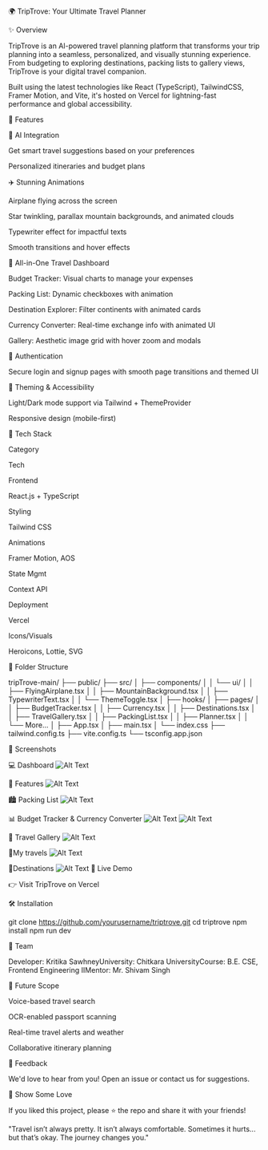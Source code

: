 🌍 TripTrove: Your Ultimate Travel Planner

✨ Overview

TripTrove is an AI-powered travel planning platform that transforms your trip planning into a seamless, personalized, and visually stunning experience. From budgeting to exploring destinations, packing lists to gallery views, TripTrove is your digital travel companion.

Built using the latest technologies like React (TypeScript), TailwindCSS, Framer Motion, and Vite, it's hosted on Vercel for lightning-fast performance and global accessibility.

🎯 Features

🧠 AI Integration

Get smart travel suggestions based on your preferences

Personalized itineraries and budget plans

✈️ Stunning Animations

Airplane flying across the screen

Star twinkling, parallax mountain backgrounds, and animated clouds

Typewriter effect for impactful texts

Smooth transitions and hover effects

🧳 All-in-One Travel Dashboard

Budget Tracker: Visual charts to manage your expenses

Packing List: Dynamic checkboxes with animation

Destination Explorer: Filter continents with animated cards

Currency Converter: Real-time exchange info with animated UI

Gallery: Aesthetic image grid with hover zoom and modals

🔐 Authentication

Secure login and signup pages with smooth page transitions and themed UI

🌙 Theming & Accessibility

Light/Dark mode support via Tailwind + ThemeProvider

Responsive design (mobile-first)

🔧 Tech Stack

Category

Tech

Frontend

React.js + TypeScript

Styling

Tailwind CSS

Animations

Framer Motion, AOS

State Mgmt

Context API

Deployment

Vercel

Icons/Visuals

Heroicons, Lottie, SVG

📁 Folder Structure

tripTrove-main/
├── public/
├── src/
│   ├── components/
│   │   └── ui/
│   │       ├── FlyingAirplane.tsx
│   │       ├── MountainBackground.tsx
│   │       ├── TypewriterText.tsx
│   │       └── ThemeToggle.tsx
│   ├── hooks/
│   ├── pages/
│   │   ├── BudgetTracker.tsx
│   │   ├── Currency.tsx
│   │   ├── Destinations.tsx
│   │   ├── TravelGallery.tsx
│   │   ├── PackingList.tsx
│   │   ├── Planner.tsx
│   │   └── More...
│   ├── App.tsx
│   ├── main.tsx
│   └── index.css
├── tailwind.config.ts
├── vite.config.ts
└── tsconfig.app.json

📸 Screenshots

💻 Dashboard
![Alt Text](./images%20for%20readme/dashboard.png)




🌄 Features
![Alt Text](./images%20for%20readme/features_page.png)




🏙️ Packing List
![Alt Text](./images%20for%20readme/packing_list.png)



📊 Budget Tracker & Currency Converter
![Alt Text](./images%20for%20readme/currency_convertor.png)
![Alt Text](./images%20for%20readme/budget_tracker.png)


📸 Travel Gallery
![Alt Text](./images%20for%20readme/travel_gallery.png)

🌄My travels
![Alt Text](./images%20for%20readme/my_travels.png)


🌟Destinations 
![Alt Text](./images%20for%20readme/destinations.png)
🚀 Live Demo

👉 Visit TripTrove on Vercel

🛠️ Installation

git clone https://github.com/yourusername/triptrove.git
cd triptrove
npm install
npm run dev

🤝 Team

Developer: Kritika SawhneyUniversity: Chitkara UniversityCourse: B.E. CSE, Frontend Engineering IIMentor: Mr. Shivam Singh

🌟 Future Scope

Voice-based travel search

OCR-enabled passport scanning

Real-time travel alerts and weather

Collaborative itinerary planning

💬 Feedback

We'd love to hear from you! Open an issue or contact us for suggestions.

📢 Show Some Love

If you liked this project, please ⭐ the repo and share it with your friends!

"Travel isn’t always pretty. It isn’t always comfortable. Sometimes it hurts... but that’s okay. The journey changes you."

